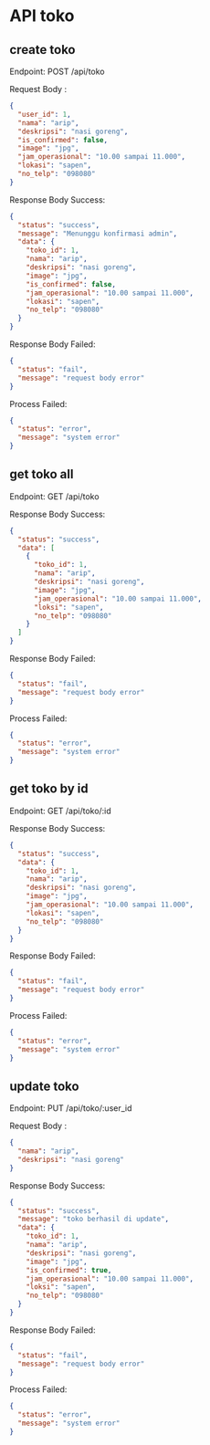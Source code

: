 # API toko

## create toko

Endpoint: POST /api/toko

Request Body :

```json
{
  "user_id": 1,
  "nama": "arip",
  "deskripsi": "nasi goreng",
  "is_confirmed": false,
  "image": "jpg",
  "jam_operasional": "10.00 sampai 11.000",
  "lokasi": "sapen",
  "no_telp": "098080"
}
```

Response Body Success:

```json
{
  "status": "success",
  "message": "Menunggu konfirmasi admin",
  "data": {
    "toko_id": 1,
    "nama": "arip",
    "deskripsi": "nasi goreng",
    "image": "jpg",
    "is_confirmed": false,
    "jam_operasional": "10.00 sampai 11.000",
    "lokasi": "sapen",
    "no_telp": "098080"
  }
}
```

Response Body Failed:

```json
{
  "status": "fail",
  "message": "request body error"
}
```

Process Failed:

```json
{
  "status": "error",
  "message": "system error"
}
```

## get toko all

Endpoint: GET /api/toko

Response Body Success:

```json
{
  "status": "success",
  "data": [
    {
      "toko_id": 1,
      "nama": "arip",
      "deskripsi": "nasi goreng",
      "image": "jpg",
      "jam_operasional": "10.00 sampai 11.000",
      "loksi": "sapen",
      "no_telp": "098080"
    }
  ]
}
```

Response Body Failed:

```json
{
  "status": "fail",
  "message": "request body error"
}
```

Process Failed:

```json
{
  "status": "error",
  "message": "system error"
}
```

## get toko by id

Endpoint: GET /api/toko/:id

Response Body Success:

```json
{
  "status": "success",
  "data": {
    "toko_id": 1,
    "nama": "arip",
    "deskripsi": "nasi goreng",
    "image": "jpg",
    "jam_operasional": "10.00 sampai 11.000",
    "lokasi": "sapen",
    "no_telp": "098080"
  }
}
```

Response Body Failed:

```json
{
  "status": "fail",
  "message": "request body error"
}
```

Process Failed:

```json
{
  "status": "error",
  "message": "system error"
}
```

## update toko

Endpoint: PUT /api/toko/:user_id

Request Body :

```json
{
  "nama": "arip",
  "deskripsi": "nasi goreng"
}
```

Response Body Success:

```json
{
  "status": "success",
  "message": "toko berhasil di update",
  "data": {
    "toko_id": 1,
    "nama": "arip",
    "deskripsi": "nasi goreng",
    "image": "jpg",
    "is_confirmed": true,
    "jam_operasional": "10.00 sampai 11.000",
    "loksi": "sapen",
    "no_telp": "098080"
  }
}
```

Response Body Failed:

```json
{
  "status": "fail",
  "message": "request body error"
}
```

Process Failed:

```json
{
  "status": "error",
  "message": "system error"
}
```
